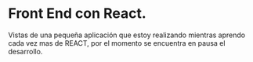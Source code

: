 # Front End con React.

Vistas de una pequeña aplicación que estoy realizando mientras aprendo cada vez mas de REACT, por el momento se encuentra en pausa el desarrollo.

